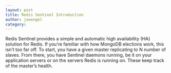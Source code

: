 ```yaml
---
layout: post
title: Redis Sentinel Introduction
author: joeengel
category: 
---
```


Redis Sentinel provides a simple and automatic high availability (HA) solution for Redis. If you’re familiar with how MongoDB elections work, this isn’t too far off. To start, you have a given master replicating to N number of slaves. From there, you have Sentinel daemons running, be it on your application servers or on the servers Redis is running on. These keep track of the master’s health.
